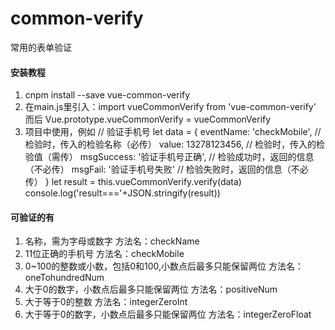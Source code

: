 # common-verify
常用的表单验证


#### 安装教程
1.  cnpm install --save vue-common-verify
2.  在main.js里引入：import vueCommonVerify from 'vue-common-verify'
	而后 Vue.prototype.vueCommonVerify = vueCommonVerify
3.  项目中使用，例如
	// 验证手机号
	let data = {
		eventName: 'checkMobile', // 检验时，传入的检验名称（必传）
		value: 13278123456,  // 检验时，传入的检验值（需传）
		msgSuccess: '验证手机号正确',  // 检验成功时，返回的信息（不必传）
		msgFail: '验证手机号失败'  // 检验失败时，返回的信息（不必传）
	}
	let result = this.vueCommonVerify.verify(data)
	console.log('result==='+JSON.stringify(result))


#### 可验证的有
1. 名称，需为字母或数字 
   方法名：checkName
2. 11位正确的手机号
   方法名：checkMobile
3. 0~100的整数或小数，包括0和100,小数点后最多只能保留两位
   方法名：oneTohundredNum
4. 大于0的数字，小数点后最多只能保留两位
   方法名：positiveNum
5. 大于等于0的整数
   方法名：integerZeroInt
6. 大于等于0的数字，小数点后最多只能保留两位
   方法名：integerZeroFloat

